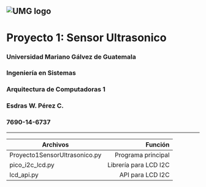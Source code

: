![UMG logo](https://logotipoz.com/wp-content/uploads/2022/11/mariano-galves-sin-fondo-1.webp "Logo de UMG")
---
# Proyecto 1: Sensor Ultrasonico
### Universidad Mariano Gálvez de Guatemala
### Ingeniería en Sistemas
### Arquitectura de Computadoras 1
### Esdras W. Pérez C.
### 7690-14-6737
---
| Archivos                      | Función               |
| ----------------------------- | --------------------:|
| Proyecto1SensorUltrasonico.py | Programa principal    |
| pico_i2c_lcd.py               | Librería para LCD I2C |
| lcd_api.py                    | API para LCD I2C      |

